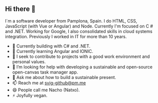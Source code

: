 ## Hi there 👋

I´m a software developer from Pamplona, Spain. I do HTML, CSS, JavaScript (with Vue or Angular) and Node. Currently I'm focused on C # and .NET. Working for Google, I also consolidated skills in cloud systems integration. Previously I worked in IT for more than 10 years.

- 🔭 Currently building with C# and .NET.
- 🌱 Currently learning Angular and IONIC.
- 👯 I seek to contribute to projects with a good work environment and personal values.
- 🤔 I’m looking for help with developing a sustainable and open-source open-canvas task manager app. 
- 💬 Ask me about how to build a sustainable present.
- 📫 Reach me at svig-github@pm.me 
- 😄 People call me Nacho (Natxo).
- ⚡ Joyfully vegan.
